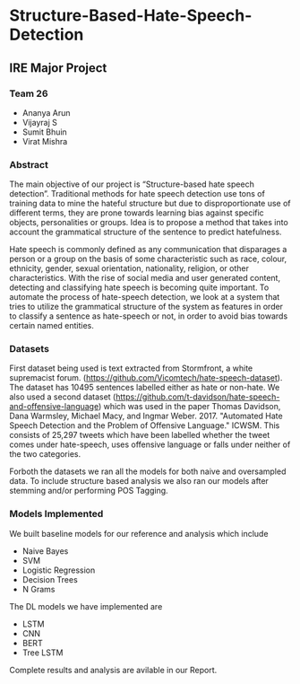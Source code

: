 # Structure-Based-Hate-Speech-Detection
## IRE Major Project

### Team 26
- Ananya Arun 
- Vijayraj S
- Sumit Bhuin
- Virat Mishra

### Abstract

The main objective of our project is “Structure-based hate speech detection”. Traditional methods for hate speech detection use tons of training data to mine the hateful structure but due to disproportionate use of different terms, they are prone towards learning bias against specific objects, personalities or groups. Idea is to propose a method that takes into account the grammatical structure of the sentence to predict hatefulness. 

Hate speech is commonly defined as any communication that disparages a person or a group on the basis of some characteristic such as race, colour, ethnicity, gender, sexual orientation, nationality, religion, or other characteristics. With the rise of social media and user generated content, detecting and classifying hate speech is becoming quite important. To automate the process of hate-speech detection, we look at a system that tries to utilize the grammatical structure of the system as features in order to classify a sentence as hate-speech or not, in order to avoid bias towards certain named entities.

### Datasets

First dataset being used is text extracted from Stormfront, a white supremacist forum. (https://github.com/Vicomtech/hate-speech-dataset). The dataset has 10495 sentences labelled either as hate or non-hate. We also used a second dataset (https://github.com/t-davidson/hate-speech-and-offensive-language) which was used in the paper Thomas Davidson, Dana Warmsley, Michael Macy, and Ingmar Weber. 2017. "Automated Hate Speech Detection and the Problem of Offensive Language." ICWSM.  This consists of 25,297 tweets which have been labelled whether the tweet comes under hate-speech, uses offensive language or falls under neither of the two categories.

Forboth the datasets we ran all the models for both naive and oversampled data. To include structure based analysis we also ran our models after stemming and/or performing POS Tagging.

### Models Implemented

We built baseline models for our reference and analysis which include 
- Naive Bayes
- SVM
- Logistic Regression
- Decision Trees
- N Grams

The DL models we have implemented are 
- LSTM
- CNN
- BERT
- Tree LSTM

Complete results and analysis are avilable in our Report.
